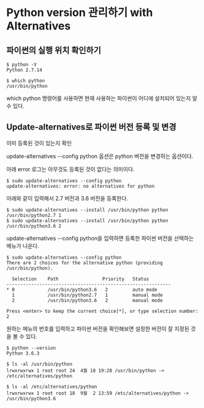 # Python version 관리하기 with Alternatives

## 파이썬의 실행 위치 확인하기

```shell
$ python -V
Python 2.7.14

$ which python
/usr/bin/python
```

which python 명령어를 사용하면 현재 사용하는 파이썬이 어디에 설치되어 있는지 알 수 있다.

## Update-alternatives로 파이썬 버전 등록 및 변경

이미 등록된 것이 있는지 확인

update-alternatives --config python 옵션은 python 버전을 변경하는 옵션이다.

아래 error 로그는 아무것도 등록된 것이 없다는 의미이다.

```shell
$ sudo update-alternatives --config python
update-alternatives: error: no alternatives for python
```

아래와 같이 입력해서 2.7 버전과 3.6 버전을 등록한다.

```shell
$ sudo update-alternatives --install /usr/bin/python python /usr/bin/python2.7 1
$ sudo update-alternatives --install /usr/bin/python python /usr/bin/python3.6 2
```

update-alternatives --config python을 입력하면 등록한 파이썬 버전을 선택하는 메뉴가 나온다.

```shell
$ sudo update-alternatives --config python
There are 2 choices for the alternative python (providing /usr/bin/python).

  Selection    Path                Priority   Status
------------------------------------------------------------
* 0            /usr/bin/python3.6   2         auto mode
  1            /usr/bin/python2.7   1         manual mode
  2            /usr/bin/python3.6   2         manual mode

Press <enter> to keep the current choice[*], or type selection number: 2
```

원하는 메뉴의 번호를 입력하고 파이썬 버전을 확인해보면 설정한 버전이 잘 지정된 것을 볼 수 있다.

```shell
$ python --version
Python 3.6.3

$ ls -al /usr/bin/python
lrwxrwxrwx 1 root root 24  4월 18 19:28 /usr/bin/python -> /etc/alternatives/python

$ ls -al /etc/alternatives/python
lrwxrwxrwx 1 root root 18  9월  2 13:59 /etc/alternatives/python -> /usr/bin/python3.6
```
